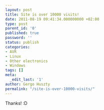 ```yaml
---
layout: post
title: Site is over 10000 visits!
date: 2011-08-19 09:41:34.000000000 +02:00
type: post
parent_id: '0'
published: true
password: ''
status: publish
categories:
- AVR
- Linux
- Other electronics
- Windows
tags: []
meta:
  _edit_last: '1'
author: Gergo Huszty
permalink: "/site-is-over-10000-visits/"
---
```

Thanks! :D


